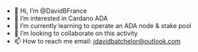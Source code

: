- 👋 Hi, I’m @DavidBFrance
- 👀 I’m interested in Cardano ADA
- 🌱 I’m currently learning to operate an ADA node & stake pool 
- 💞️ I’m looking to collaborate on this activity 
- 📫 How to reach me email: jdavidbatchelor@outlook.com 

<!---
DavidBFrance/DavidBFrance is a ✨ special ✨ repository because its `README.md` (this file) appears on your GitHub profile.
You can click the Preview link to take a look at your changes.
--->
